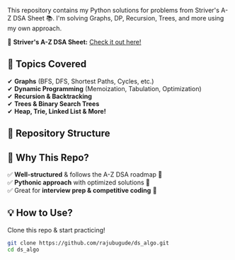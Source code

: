 This repository contains my Python solutions for problems from Striver's A-Z DSA Sheet 📚. I'm solving Graphs, DP, Recursion, Trees, and more using my own approach.

🔗 **Striver's A-Z DSA Sheet:** [Check it out here!](https://takeuforward.org/strivers-a2z-dsa-course/strivers-a2z-dsa-course-sheet-2)  

## 📌 Topics Covered  
✔ **Graphs** (BFS, DFS, Shortest Paths, Cycles, etc.)  
✔ **Dynamic Programming** (Memoization, Tabulation, Optimization)  
✔ **Recursion & Backtracking**  
✔ **Trees & Binary Search Trees**  
✔ **Heap, Trie, Linked List & More!**  

## 📂 Repository Structure  

## 🚀 Why This Repo?  
✅ **Well-structured** & follows the A-Z DSA roadmap 📌  
✅ **Pythonic approach** with optimized solutions 🐍  
✅ Great for **interview prep & competitive coding** 🎯  

## 💡 How to Use?  
Clone this repo & start practicing!  
```bash
git clone https://github.com/rajubugude/ds_algo.git
cd ds_algo
